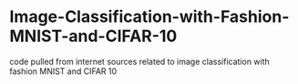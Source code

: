 # Image-Classification-with-Fashion-MNIST-and-CIFAR-10
code pulled from internet sources related to image classification with fashion MNIST and CIFAR 10
